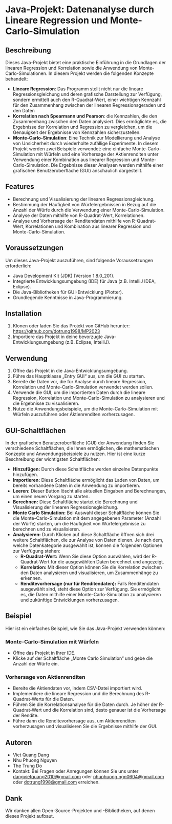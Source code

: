 # Java-Projekt: Datenanalyse durch Lineare Regression und Monte-Carlo-Simulation

## Beschreibung
Dieses Java-Projekt bietet eine praktische Einführung in die Grundlagen der linearen Regression und Korrelation sowie die Anwendung von Monte-Carlo-Simulationen. In diesem Projekt werden die folgenden Konzepte behandelt:
- **Lineare Regression**: Das Programm stellt nicht nur die lineare Regressionsgleichung und deren grafische Darstellung zur Verfügung, sondern ermittelt auch den R-Quadrat-Wert, einer wichtigen Kennzahl für den Zusammenhang zwischen der linearen Regressionsgeraden und den Daten 
- **Korrelation nach Spearmann und Pearson**: die Kennzahlen, die den Zusammenhang zwischen den Daten analysiert. Dies ermöglichte es, die Ergebnisse der Korrelation und Regression zu vergleichen, um die Genauigkeit der Ergebnisse von Kennzahlen sicherzustellen. 
- **Monte-Carlo-Simulation**: Eine Technik zur Modellierung und Analyse von Unsicherheit durch wiederholte zufällige Experimente. In diesem Projekt werden zwei Beispiele verwendet: eine einfache Monte-Carlo-Simulation mit Würfeln und eine Vorhersage der Aktienrenditen unter Verwendung einer Kombination aus linearer Regression und Monte-Carlo-Simulation.
Die Ergebnisse dieser Analysen werden mithilfe einer grafischen Benutzeroberfläche (GUI) anschaulich dargestellt.

## Features
-	Berechnung und Visualisierung der linearen Regressionsgleichung.
-	Bestimmung der Häufigkeit von Würfelergebnissen in Bezug auf die Anzahl der Würfe durch die Verwendung einer Monte-Carlo-Simulation.
-	Analyse der Daten mithilfe von R-Quadrat-Wert, Korrelationen.
-	Analyse und Vorhersage der Renditendaten mithilfe von R-Quadrat-Wert, Korrelationen und Kombination aus linearer Regression und Monte-Carlo-Simulation.

## Voraussetzungen
Um dieses Java-Projekt auszuführen, sind folgende Voraussetzungen erforderlich:
- Java Development Kit (JDK) (Version 1.8.0_201).
- Integrierte Entwicklungsumgebung (IDE) für Java (z.B. IntelliJ IDEA, Eclipse).
- Die Java-Bibliotheken für GUI-Entwicklung (Plotter).
- Grundlegende Kenntnisse in Java-Programmierung.

## Installation
1.	Klonen oder laden Sie das Projekt von GitHub herunter: https://github.com/dotrung1998/MP2023
2.	Importiere das Projekt in deine bevorzugte Java-Entwicklungsumgebung (z.B. Eclipse, IntelliJ).

## Verwendung
1.	Öffne das Projekt in die Java-Entwicklungsumgebung.
2.	Führe das Hauptklasse „Entry GUI“ aus, um die GUI zu starten.
3.	Bereite die Daten vor, die für Analyse durch lineare Regression, Korrelation und Monte-Carlo-Simulation verwendet werden sollen.
4.	Verwende die GUI, um die importierten Daten durch die lineare Regression, Korrelation und Monte-Carlo-Simulation zu analysieren und die Ergebnisse zu visualisieren.
5.	Nutze die Anwendungsbeispiele, um die Monte-Carlo-Simulation mit Würfeln auszuführen oder Aktienrenditen vorherzusagen.

## GUI-Schaltflächen
In der grafischen Benutzeroberfläche (GUI) der Anwendung finden Sie verschiedene Schaltflächen, die Ihnen ermöglichen, die mathematischen Konzepte und Anwendungsbeispiele zu nutzen. Hier ist eine kurze Beschreibung der wichtigsten Schaltflächen:
- **Hinzufügen:**  Durch diese Schaltfläche werden einzelne Datenpunkte hinzufügen.
- **Importieren:** Diese Schaltfläche ermöglicht das Laden von Daten, um bereits vorhandene Daten in die Anwendung zu importieren.
- **Leeren:** Dieser Button löscht alle aktuellen Eingaben und Berechnungen, um einen neuen Vorgang zu starten.
- **Berechnen:** Diese Schaltfläche startet die Berechnung und Visualisierung der linearen Regressionsgleichung. 
- **Monte Carlo Simulation:** Bei Auswahl dieser Schaltfläche können Sie die Monte-Carlo-Simulation mit dem angegebenen Parameter (Anzahl der Würfe) starten, um die Häufigkeit von Würfelergebnisse zu berechnen und zu visualisieren.
- **Analysieren:** Durch Klicken auf diese Schaltfläche öffnen sich drei weitere Schaltflächen, die zur Analyse von Daten dienen. Je nach dem, welche Datenkategorie ausgewählt ist, können die folgenden Optionen zur Verfügung stehen:
  - **R-Quadrat-Wert:** Wenn Sie diese Option auswählen, wird der R-Quadrat-Wert für die ausgewählten Daten berechnet und angezeigt.
  - **Korrelation:** Mit dieser Option können Sie die Korrelation zwischen den Daten analysieren und visualisieren, um Zusammenhänge zu erkennen.
  - **Renditevorhersage (nur für Renditendaten):** Falls Renditendaten ausgewählt sind, steht diese Option zur Verfügung. Sie ermöglicht es, die Daten mithilfe einer Monte-Carlo-Simulation zu analysieren und zukünftige Entwicklungen vorherzusagen.

## Beispiel
Hier ist ein einfaches Beispiel, wie Sie das Java-Projekt verwenden können:
### Monte-Carlo-Simulation mit Würfeln
-	Öffne das Projekt in Ihrer IDE.
-	Klicke auf der Schaltfläche „Monte Carlo Simulation“ und gebe die Anzahl der Würfe ein.
### Vorhersage von Aktienrenditen
-	Bereite die Aktiendaten vor, indem CSV-Datei importiert wird.
-	Implementiere die lineare Regression und die Berechnung des R-Quadrat-Werts für die Daten.
-	Führen Sie die Korrelationsanalyse für die Daten durch. Je höher der R-Quadrat-Wert und die Korrelation sind, desto genauer ist die Vorhersage der Rendite.
-	Führe dann die Renditevorhersage aus, um Aktienrenditen vorherzusagen und visualisieren Sie die Ergebnisse mithilfe der GUI.
  
## Autoren
- Viet Quang Dang
- Nhu Phuong Nguyen
- The Trung Do
- Kontakt: Bei Fragen oder Anregungen können Sie uns unter dangvietquang2010@gmail.com oder nhuphuong.ngn0604@gmail.com oder dotrung1998@gmail.com erreichen.

## Dank
Wir danken allen Open-Source-Projekten und -Bibliotheken, auf denen dieses Projekt aufbaut.
